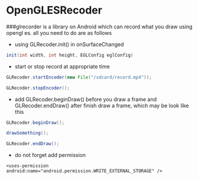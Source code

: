 # OpenGLESRecoder

###glrecorder is a library on Android which can record what you draw using opengl es. all you need to do are as follows

- using GLRecoder.init() in onSurfaceChanged
```java
init(int width, int height, EGLConfig eglConfig)
```
- start or stop record at appropriate time
```java
GLRecoder.startEncoder(new File("/sdcard/record.mp4"));

GLRecoder.stopEncoder();
```
- add GLRecoder.beginDraw() before you draw a frame and GLRecoder.endDraw() after finish draw a frame, which may be look like this

```java
GLRecoder.beginDraw();

drawSomething();

GLRecoder.endDraw();
```
- do not forget add permission
```
<uses-permission android:name="android.permission.WRITE_EXTERNAL_STORAGE" />
```